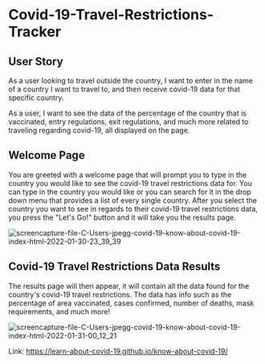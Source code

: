 # Covid-19-Travel-Restrictions-Tracker

## User Story
As a user looking to travel outside the country, I want to enter in the name of a country I want to travel to, and then receive covid-19 data for that specific country. 

As a user, I want to see the data of the percentage of the country that is vaccinated, entry regulations, exit regulations, and much more related to traveling regarding covid-19, all displayed on the page. 

## Welcome Page
You are greeted with a welcome page that will prompt you to type in the country you would like to see the covid-19 travel restrictions data for. You can type in the country you would like or you can search for it in the drop down menu that provides a list of every single country. After you select the country you want to see in regards to their covid-19 travel restrictions data, you press the "Let's Go!" button and it will take you the results page. 

![screencapture-file-C-Users-jpegg-covid-19-know-about-covid-19-index-html-2022-01-30-23_39_39](https://user-images.githubusercontent.com/95057279/151759083-5385db9a-572e-472b-85eb-2bb8c0f65e07.png)

## Covid-19 Travel Restrictions Data Results
The results page will then appear, it will contain all the data found for the country's covid-19 travel restrictions. The data has info such as the percentage of area vaccinated, cases confirmed, number of deaths, mask requirements, and much more!

![screencapture-file-C-Users-jpegg-covid-19-know-about-covid-19-index-html-2022-01-31-00_12_21](https://user-images.githubusercontent.com/95057279/151759279-5f234f5e-c301-4652-a570-9369ac2a48fd.png)

Link: https://learn-about-covid-19.github.io/know-about-covid-19/
